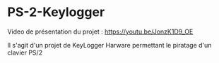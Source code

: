 # PS-2-Keylogger


Video de présentation du projet :
https://youtu.be/JonzK1D9_OE

Il s'agit d'un projet de KeyLogger Harware permettant le piratage d'un clavier PS/2
